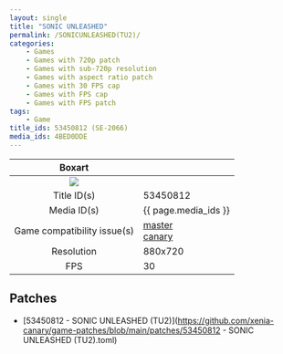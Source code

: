 ```yaml
---
layout: single
title: "SONIC UNLEASHED"
permalink: /SONICUNLEASHED(TU2)/
categories:
    - Games
    - Games with 720p patch
    - Games with sub-720p resolution
    - Games with aspect ratio patch
    - Games with 30 FPS cap
    - Games with FPS cap
    - Games with FPS patch
tags:
    - Game
title_ids: 53450812 (SE-2066)
media_ids: 4BED0DDE
---
```


| Boxart                      |                                                                            |
| :----:                      | :-                                                                         |
| ![](https://download-ssl.xbox.com/content/images/66acd000-77fe-1000-9115-d80253450812/1033/boxartlg.jpg) |
| Title ID(s)                 | 53450812                                                                   |
| Media ID(s)                 | {{ page.media_ids }}                                                        |
| Game compatibility issue(s) | [master](https://github.com/xenia-project/game-compatibility/issues/)<br>[canary](https://github.com/xenia-canary/game-compatibility/issues/) |
| Resolution                  | 880x720                                                                   |
| FPS                         | 30                                                                         |

## Patches
* [53450812 - SONIC UNLEASHED (TU2)](https://github.com/xenia-canary/game-patches/blob/main/patches/53450812 - SONIC UNLEASHED (TU2).toml)

<!--This page was generated by a script. You can remove this comment once the page is verified to be free of mistakes.-->
